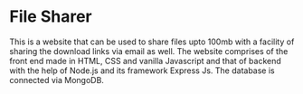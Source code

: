 # File Sharer 

This is a website that can be used to share files upto 100mb with a facility of sharing the download links via email as well.
The website comprises of the front end made in HTML, CSS and vanilla Javascript and that of backend with the help of Node.js and its framework Express Js.
The database is connected via MongoDB.

